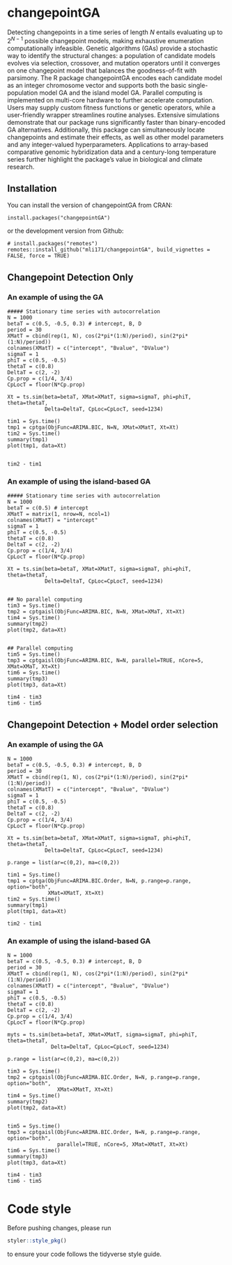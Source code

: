 # changepointGA
Detecting changepoints in a time series of length $N$ entails evaluating up to 
$2^{N-1}$ possible changepoint models, making exhaustive enumeration 
computationally infeasible. Genetic algorithms (GAs) provide a stochastic 
way to identify the structural changes: a population of candidate models 
evolves via selection, crossover, and mutation operators until it converges 
on one changepoint model that balances the goodness-of-fit with parsimony. 
The R package changepointGA encodes each candidate model as an integer 
chromosome vector and supports both the basic single-population model GA 
and the island model GA. Parallel computing is implemented on multi-core 
hardware to further accelerate computation. Users may supply custom fitness 
functions or genetic operators, while a user-friendly wrapper streamlines 
routine analyses. Extensive simulations demonstrate that our package runs 
significantly faster than binary-encoded GA alternatives. Additionally, 
this package can simultaneously locate changepoints and estimate their 
effects, as well as other model parameters and any integer-valued 
hyperparameters. Applications to array-based comparative genomic 
hybridization data and a century-long temperature series further 
highlight the package’s value in biological and climate research.

## Installation
You can install the version of changepointGA from CRAN:

```{r}
install.packages("changepointGA")
```

or the development version from Github:

```{r}
# install.packages("remotes")
remotes::install_github("mli171/changepointGA", build_vignettes = FALSE, force = TRUE)
```

## Changepoint Detection Only

### An example of using the GA 
```{r}
##### Stationary time series with autocorrelation
N = 1000
betaT = c(0.5, -0.5, 0.3) # intercept, B, D
period = 30
XMatT = cbind(rep(1, N), cos(2*pi*(1:N)/period), sin(2*pi*(1:N)/period))
colnames(XMatT) = c("intercept", "Bvalue", "DValue")
sigmaT = 1
phiT = c(0.5, -0.5)
thetaT = c(0.8)
DeltaT = c(2, -2)
Cp.prop = c(1/4, 3/4)
CpLocT = floor(N*Cp.prop)

Xt = ts.sim(beta=betaT, XMat=XMatT, sigma=sigmaT, phi=phiT, theta=thetaT, 
            Delta=DeltaT, CpLoc=CpLocT, seed=1234)

tim1 = Sys.time()
tmp1 = cptga(ObjFunc=ARIMA.BIC, N=N, XMat=XMatT, Xt=Xt)
tim2 = Sys.time()
summary(tmp1)
plot(tmp1, data=Xt)


tim2 - tim1
```

### An example of using the island-based GA 
```{r}
##### Stationary time series with autocorrelation
N = 1000
betaT = c(0.5) # intercept
XMatT = matrix(1, nrow=N, ncol=1)
colnames(XMatT) = "intercept"
sigmaT = 1
phiT = c(0.5, -0.5)
thetaT = c(0.8)
DeltaT = c(2, -2)
Cp.prop = c(1/4, 3/4)
CpLocT = floor(N*Cp.prop)

Xt = ts.sim(beta=betaT, XMat=XMatT, sigma=sigmaT, phi=phiT, theta=thetaT, 
            Delta=DeltaT, CpLoc=CpLocT, seed=1234)


## No parallel computing
tim3 = Sys.time()
tmp2 = cptgaisl(ObjFunc=ARIMA.BIC, N=N, XMat=XMaT, Xt=Xt)
tim4 = Sys.time()
summary(tmp2)
plot(tmp2, data=Xt)


## Parallel computing
tim5 = Sys.time()
tmp3 = cptgaisl(ObjFunc=ARIMA.BIC, N=N, parallel=TRUE, nCore=5, XMat=XMaT, Xt=Xt)
tim6 = Sys.time()
summary(tmp3)
plot(tmp3, data=Xt)

tim4 - tim3
tim6 - tim5
```

## Changepoint Detection + Model order selection

### An example of using the GA 
```{r}
N = 1000
betaT = c(0.5, -0.5, 0.3) # intercept, B, D
period = 30
XMatT = cbind(rep(1, N), cos(2*pi*(1:N)/period), sin(2*pi*(1:N)/period))
colnames(XMatT) = c("intercept", "Bvalue", "DValue")
sigmaT = 1
phiT = c(0.5, -0.5)
thetaT = c(0.8)
DeltaT = c(2, -2)
Cp.prop = c(1/4, 3/4)
CpLocT = floor(N*Cp.prop)

Xt = ts.sim(beta=betaT, XMat=XMatT, sigma=sigmaT, phi=phiT, theta=thetaT, 
            Delta=DeltaT, CpLoc=CpLocT, seed=1234)

p.range = list(ar=c(0,2), ma=c(0,2))

tim1 = Sys.time()
tmp1 = cptga(ObjFunc=ARIMA.BIC.Order, N=N, p.range=p.range, option="both", 
             XMat=XMatT, Xt=Xt)
tim2 = Sys.time()
summary(tmp1)
plot(tmp1, data=Xt)

tim2 - tim1
```

### An example of using the island-based GA 
```{r}
N = 1000
betaT = c(0.5, -0.5, 0.3) # intercept, B, D
period = 30
XMatT = cbind(rep(1, N), cos(2*pi*(1:N)/period), sin(2*pi*(1:N)/period))
colnames(XMatT) = c("intercept", "Bvalue", "DValue")
sigmaT = 1
phiT = c(0.5, -0.5)
thetaT = c(0.8)
DeltaT = c(2, -2)
Cp.prop = c(1/4, 3/4)
CpLocT = floor(N*Cp.prop)

myts = ts.sim(beta=betaT, XMat=XMatT, sigma=sigmaT, phi=phiT, theta=thetaT, 
              Delta=DeltaT, CpLoc=CpLocT, seed=1234)

p.range = list(ar=c(0,2), ma=c(0,2))

tim3 = Sys.time()
tmp2 = cptgaisl(ObjFunc=ARIMA.BIC.Order, N=N, p.range=p.range, option="both", 
                XMat=XMatT, Xt=Xt)
tim4 = Sys.time()
summary(tmp2)
plot(tmp2, data=Xt)


tim5 = Sys.time()
tmp3 = cptgaisl(ObjFunc=ARIMA.BIC.Order, N=N, p.range=p.range, option="both", 
                parallel=TRUE, nCore=5, XMat=XMatT, Xt=Xt)
tim6 = Sys.time()
summary(tmp3)
plot(tmp3, data=Xt)

tim4 - tim3
tim6 - tim5
```

# Code style

Before pushing changes, please run 

```r
styler::style_pkg()
```

to ensure your code follows the tidyverse style guide.
